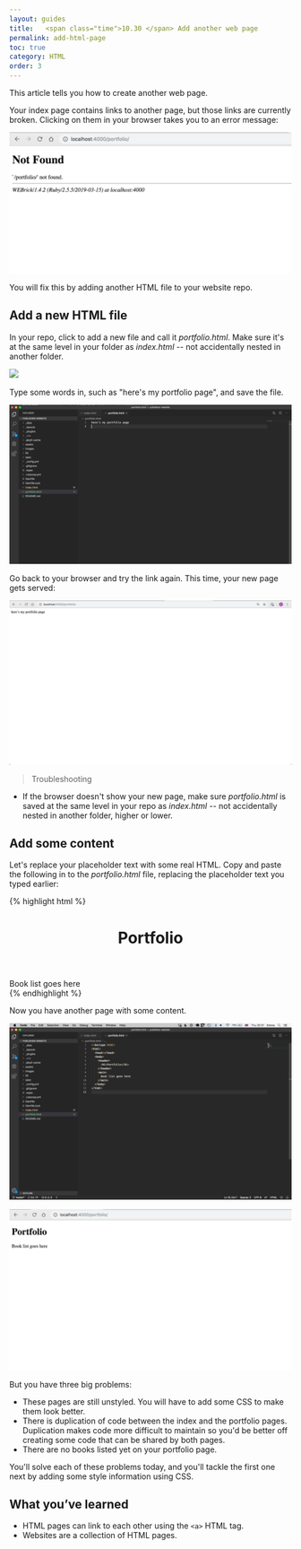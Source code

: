 ```yaml
---
layout: guides
title:   <span class="time">10.30 </span> Add another web page
permalink: add-html-page
toc: true
category: HTML
order: 3
---
```


<!-- <span class="tag tag--draft">Not started</span> -->
<!-- <span class="tag tag--progress">In progress</span> -->
<!-- <span class="tag tag--review">Ready for review</span> -->
<!-- <span class="tag tag--approved">Approved</span> -->

<p class="content__abstract">
  This article tells you how to create another web page.
</p>

Your index page contains links to another page, but those links are currently broken. Clicking on them in your browser takes you to an error message:

![](assets/images/broken-link.png)

You will fix this by adding another HTML file to your website repo.

## Add a new HTML file

In your repo, click to add a new file and call it _portfolio.html_. Make sure it's at the same level in your folder as _index.html_ -- not accidentally nested in another folder.

![](assets/images/new-file.gif)

Type some words in, such as "here's my portfolio page", and save the file.

![](assets/images/new-file.png)

Go back to your browser and try the link again. This time, your new page gets served:

![](assets/images/new-file-words.png)

> <span class="content__learn-more">Troubleshooting</span>
* If the browser doesn't show your new page, make sure _portfolio.html_ is saved at the same level in your repo as _index.html_ -- not accidentally nested in another folder, higher or lower.

## Add some content

Let's replace your placeholder text with some real HTML. Copy and paste the following in to the _portfolio.html_ file, replacing the placeholder text you typed earlier:

{% highlight html %}
  <!doctype html>
  <html>
    <head></head>
    <body>
      <header>
        <h1>Portfolio</h1>
      </header>
      <main>
        Book list goes here
      </main>
    </body>
  </html>
{% endhighlight %}

Now you have another page with some content.

![](assets/images/portfolio.png)

![](assets/images/portfolio-browser.png)

But you have three big problems:

* These pages are still unstyled. You will have to add some CSS to make them look better.
* There is duplication of code between the index and the portfolio pages. Duplication makes code more difficult to maintain so you'd be better off creating some code that can be shared by both pages.
* There are no books listed yet on your portfolio page.

You'll solve each of these problems today, and you'll tackle the first one next by adding some style information using CSS.

## What you’ve learned

* HTML pages can link to each other using the `<a>` HTML tag.
* Websites are a collection of HTML pages.
